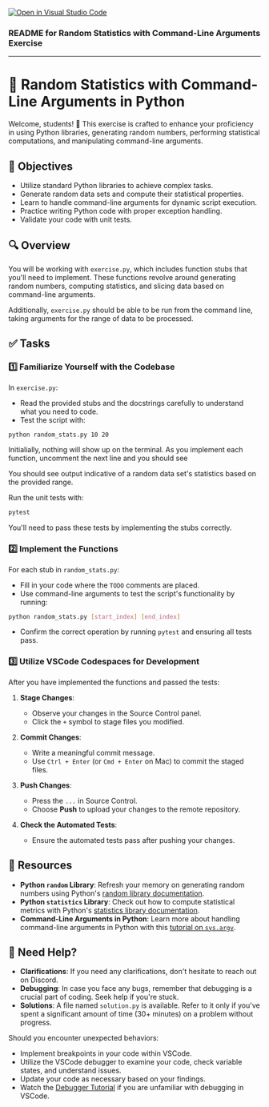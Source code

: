 [![Open in Visual Studio Code](https://classroom.github.com/assets/open-in-vscode-718a45dd9cf7e7f842a935f5ebbe5719a5e09af4491e668f4dbf3b35d5cca122.svg)](https://classroom.github.com/online_ide?assignment_repo_id=13217215&assignment_repo_type=AssignmentRepo)
### README for Random Statistics with Command-Line Arguments Exercise

---

# 🎲 Random Statistics with Command-Line Arguments in Python

Welcome, students! 🚀 This exercise is crafted to enhance your proficiency in using Python libraries, generating random numbers, performing statistical computations, and manipulating command-line arguments.

## 🎯 Objectives

- Utilize standard Python libraries to achieve complex tasks.
- Generate random data sets and compute their statistical properties.
- Learn to handle command-line arguments for dynamic script execution.
- Practice writing Python code with proper exception handling.
- Validate your code with unit tests.

## 🔍 Overview

You will be working with `exercise.py`, which includes function stubs that you'll need to implement. These functions revolve around generating random numbers, computing statistics, and slicing data based on command-line arguments.

Additionally, `exercise.py` should be able to be run from the command line, taking arguments for the range of data to be processed.

## ✅ Tasks

### 1️⃣ Familiarize Yourself with the Codebase

In `exercise.py`:
- Read the provided stubs and the docstrings carefully to understand what you need to code.
- Test the script with:

```bash
python random_stats.py 10 20
```

Initialially, nothing will show up on the terminal. As you implement each function, 
uncomment the next line and you should see

You should see output indicative of a random data set's statistics based on the provided range.

Run the unit tests with:

```bash
pytest
```


You'll need to pass these tests by implementing the stubs correctly.

### 2️⃣ Implement the Functions

For each stub in `random_stats.py`:
- Fill in your code where the `TODO` comments are placed.
- Use command-line arguments to test the script's functionality by running:

```bash
python random_stats.py [start_index] [end_index]
```


- Confirm the correct operation by running `pytest` and ensuring all tests pass.

### 3️⃣ Utilize VSCode Codespaces for Development

After you have implemented the functions and passed the tests:

1. **Stage Changes**: 
   - Observe your changes in the Source Control panel.
   - Click the `+` symbol to stage files you modified.

2. **Commit Changes**: 
   - Write a meaningful commit message.
   - Use `Ctrl + Enter` (or `Cmd + Enter` on Mac) to commit the staged files.

3. **Push Changes**: 
   - Press the `...` in Source Control.
   - Choose **Push** to upload your changes to the remote repository.

4. **Check the Automated Tests**: 
   - Ensure the automated tests pass after pushing your changes.

## 📘 Resources

- **Python `random` Library**: Refresh your memory on generating random numbers using Python's [random library documentation](https://docs.python.org/3/library/random.html).
- **Python `statistics` Library**: Check out how to compute statistical metrics with Python's [statistics library documentation](https://docs.python.org/3/library/statistics.html).
- **Command-Line Arguments in Python**: Learn more about handling command-line arguments in Python with this [tutorial on `sys.argv`](https://docs.python.org/3/using/cmdline.html#cmdoption-arg).

## 🤔 Need Help?

- **Clarifications**: If you need any clarifications, don't hesitate to reach out on Discord.
- **Debugging**: In case you face any bugs, remember that debugging is a crucial part of coding. Seek help if you're stuck.
- **Solutions**: A file named `solution.py` is available. Refer to it only if you've spent a significant amount of time (30+ minutes) on a problem without progress.

Should you encounter unexpected behaviors:
- Implement breakpoints in your code within VSCode.
- Utilize the VSCode debugger to examine your code, check variable states, and understand issues.
- Update your code as necessary based on your findings.
- Watch the [Debugger Tutorial](https://www.youtube.com/watch?v=7qZBwhSlfOo&t=7s) if you are unfamiliar with debugging in VSCode.

